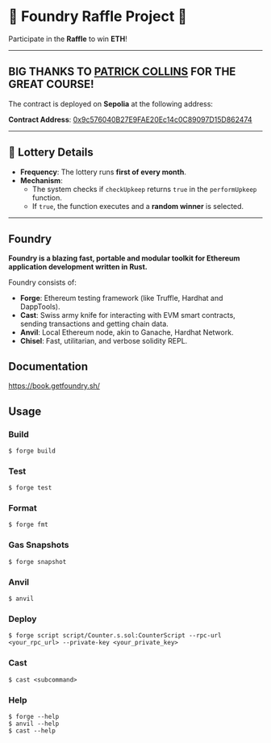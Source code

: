 # 🎉 Foundry Raffle Project 🎉

Participate in the **Raffle** to win **ETH**!

---

## **BIG THANKS TO [PATRICK COLLINS](https://twitter.com/PatrickAlphaC) FOR THE GREAT COURSE!**

The contract is deployed on **Sepolia** at the following address:

**Contract Address**: [0x9c576040B27E9FAE20Ec14c0C89097D15D862474](https://sepolia.etherscan.io/address/0x9c576040B27E9FAE20Ec14c0C89097D15D862474)

---

## 🎲 Lottery Details

- **Frequency**: The lottery runs **first of every month**.
- **Mechanism**:
  - The system checks if `checkUpkeep` returns `true` in the `performUpkeep` function.
  - If `true`, the function executes and a **random winner** is selected.

---

## Foundry

**Foundry is a blazing fast, portable and modular toolkit for Ethereum application development written in Rust.**

Foundry consists of:

- **Forge**: Ethereum testing framework (like Truffle, Hardhat and DappTools).
- **Cast**: Swiss army knife for interacting with EVM smart contracts, sending transactions and getting chain data.
- **Anvil**: Local Ethereum node, akin to Ganache, Hardhat Network.
- **Chisel**: Fast, utilitarian, and verbose solidity REPL.

## Documentation

https://book.getfoundry.sh/

## Usage

### Build

```shell
$ forge build
```

### Test

```shell
$ forge test
```

### Format

```shell
$ forge fmt
```

### Gas Snapshots

```shell
$ forge snapshot
```

### Anvil

```shell
$ anvil
```

### Deploy

```shell
$ forge script script/Counter.s.sol:CounterScript --rpc-url <your_rpc_url> --private-key <your_private_key>
```

### Cast

```shell
$ cast <subcommand>
```

### Help

```shell
$ forge --help
$ anvil --help
$ cast --help
```
